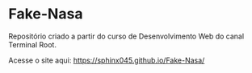 # Fake-Nasa
Repositório criado a partir do curso de Desenvolvimento Web do canal Terminal Root.

Acesse o site aqui: https://sphinx045.github.io/Fake-Nasa/
